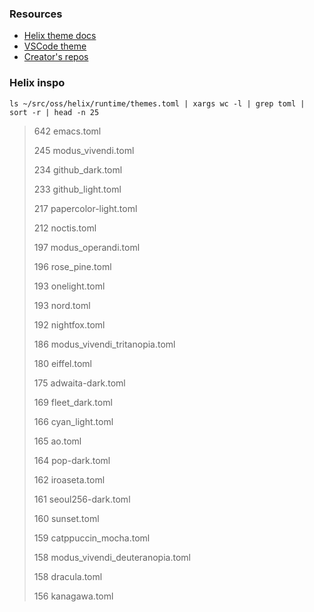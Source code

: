 ### Resources
- [Helix theme docs](https://docs.helix-editor.com/themes.html)
- [VSCode theme](https://raw.githubusercontent.com/gerane/VSCodeThemes/0ec728cc13fcdfe22fd9151c5a72d90ceacb1568/gerane.Theme-Harper/themes/Harper.tmTheme)
- [Creator's repos](https://github.com/idleberg?tab=repositories&q=harper&type=&language=&sort=)

### Helix inspo

    ls ~/src/oss/helix/runtime/themes.toml | xargs wc -l | grep toml | sort -r | head -n 25

> 642 emacs.toml
>
> 245 modus_vivendi.toml
>
> 234 github_dark.toml
>
> 233 github_light.toml
>
> 217 papercolor-light.toml
>
> 212 noctis.toml
>
> 197 modus_operandi.toml
>
> 196 rose_pine.toml
>
> 193 onelight.toml
>
> 193 nord.toml
>
> 192 nightfox.toml
>
> 186 modus_vivendi_tritanopia.toml
>
> 180 eiffel.toml
>
> 175 adwaita-dark.toml
>
> 169 fleet_dark.toml
>
> 166 cyan_light.toml
>
> 165 ao.toml
>
> 164 pop-dark.toml
>
> 162 iroaseta.toml
>
> 161 seoul256-dark.toml
>
> 160 sunset.toml
>
> 159 catppuccin_mocha.toml
>
> 158 modus_vivendi_deuteranopia.toml
>
> 158 dracula.toml
>
> 156 kanagawa.toml
>
